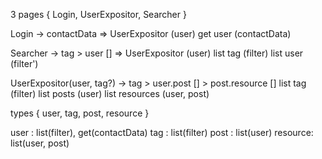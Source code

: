
3 pages { Login, UserExpositor, Searcher }

Login -> contactData => UserExpositor (user)
    get user (contactData)

Searcher -> tag > user [] => UserExpositor (user)
    list tag (filter)
    list user (filter')

UserExpositor(user, tag?) -> tag > user.post [] > post.resource []
    list tag (filter)
    list posts (user)
    list resources (user, post)

types { user, tag, post, resource }

user    : list(filter), get(contactData)
tag     : list(filter)
post    : list(user)
resource: list(user, post)
